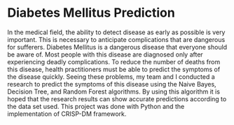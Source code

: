 # Diabetes Mellitus Prediction

In the medical field, the ability to detect disease as early as possible is very important. This is necessary to anticipate complications that are dangerous for sufferers. Diabetes Mellitus is a dangerous disease that everyone should be aware of. Most people with this disease are diagnosed only after experiencing deadly complications. To reduce the number of deaths from this disease, health practitioners must be able to predict the symptoms of the disease quickly. Seeing these problems, my team and I conducted a research to predict the symptoms of this disease using the Naive Bayes, Decision Tree, and Random Forest algorithms. By using this algorithm it is hoped that the research results can show accurate predictions according to the data set used. This project was done with Python and the implementation of CRISP-DM framework.
